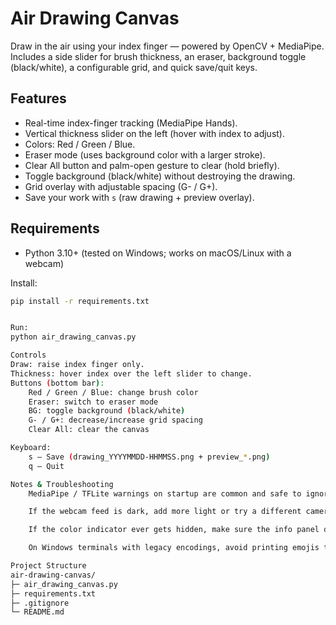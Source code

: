# Air Drawing Canvas

Draw in the air using your index finger — powered by OpenCV + MediaPipe.  
Includes a side slider for brush thickness, an eraser, background toggle (black/white), a configurable grid, and quick save/quit keys.

## Features

- Real-time index-finger tracking (MediaPipe Hands).
- Vertical thickness slider on the left (hover with index to adjust).
- Colors: Red / Green / Blue.
- Eraser mode (uses background color with a larger stroke).
- Clear All button and palm-open gesture to clear (hold briefly).
- Toggle background (black/white) without destroying the drawing.
- Grid overlay with adjustable spacing (G- / G+).
- Save your work with `s` (raw drawing + preview overlay).

## Requirements

- Python 3.10+ (tested on Windows; works on macOS/Linux with a webcam)

Install:

```bash
pip install -r requirements.txt


Run:
python air_drawing_canvas.py

Controls
Draw: raise index finger only.
Thickness: hover index over the left slider to change.
Buttons (bottom bar):
    Red / Green / Blue: change brush color
    Eraser: switch to eraser mode
    BG: toggle background (black/white)
    G- / G+: decrease/increase grid spacing
    Clear All: clear the canvas

Keyboard:
    s — Save (drawing_YYYYMMDD-HHMMSS.png + preview_*.png)
    q — Quit

Notes & Troubleshooting
    MediaPipe / TFLite warnings on startup are common and safe to ignore.

    If the webcam feed is dark, add more light or try a different camera.

    If the color indicator ever gets hidden, make sure the info panel doesn’t overlap the top bar (this build already places the panel lower).

    On Windows terminals with legacy encodings, avoid printing emojis to prevent UnicodeEncodeError.

Project Structure
air-drawing-canvas/
├─ air_drawing_canvas.py
├─ requirements.txt
├─ .gitignore
└─ README.md

```
